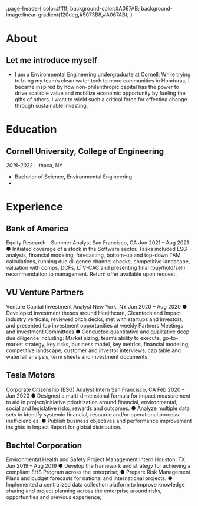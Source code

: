 .page-header{
color:#ffff;
background-color:#A067AB;
background-image:linear-gradient(120deg,#5073B8,#A067AB);
}

# About
## Let me introduce myself 
- I am a Environmental Engineering undergraduate at Cornell. While trying to bring my team’s clean water tech to more communities in Honduras, I became inspired by how non-philanthropic capital has the power to drive scalable value and mobilize economic opportunity by fueling the gifts of others. I want to wield such a critical force for effecting change through sustainable investing.

# Education

## Cornell University, College of Engineering
_2018-2022_  \| Ithaca, NY
- Bachelor of Science, Environmental Engineering
- 
# Experience 

## Bank of America
Equity Research - Summer Analyst
San Francisco, CA
Jun 2021 – Aug 2021
● Initiated coverage of a stock in the Software sector. Tasks included ESG analysis, financial modeling,
forecasting, bottom-up and top-down TAM calculations, running due diligence channel checks, competitive
landscape, valuation with comps, DCFs, LTV-CAC and presenting final (buy/hold/sell) recommendation to
management. Return offer available upon request.
## VU Venture Partners
Venture Capital Investment Analyst
New York, NY
Jun 2020 – Aug 2020
● Developed investment theses around Healthcare, Cleantech and Impact industry verticals, reviewed pitch
decks, met with startups and investors, and presented top investment opportunities at weekly Partners
Meetings and Investment Committees
● Conducted quantitative and qualitative deep due diligence including: Market sizing, team’s ability to execute,
go-to-market strategy, key risks, business model, key metrics, financial modeling, competitive landscape,
customer and investor interviews, cap table and waterfall analysis, term sheets and investment documents

## Tesla Motors
Corporate Citizenship (ESG) Analyst Intern
San Francisco, CA
Feb 2020 – Jun 2020
● Designed a multi-dimensional formula for impact measurement to aid in project/initiative prioritization
around financial, environmental, social and legislative risks, rewards and outcomes.
● Analyze multiple data sets to identify systemic financial, resource and/or operational process inefficiencies.
● Publish business objectives and performance improvement insights in Impact Report for global distribution.

## Bechtel Corporation
Environmental Health and Safety Project Management Intern
Houston, TX
Jun 2019 – Aug 2019
● Develop the framework and strategy for achieving a compliant EHS Program across the enterprise;
● Prepare Risk Management Plans and budget forecasts for national and international projects.
● Implemented a centralized data collection platform to improve knowledge sharing and project planning
across the enterprise around risks, opportunities and previous experience;
